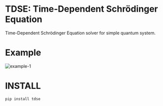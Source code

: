 # TDSE: Time-Dependent Schrödinger Equation
Time-Dependent Schrödinger Equation solver for simple quantum system.

# Example
![example-1]()

# INSTALL
```
pip install tdse
```
